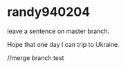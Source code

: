 # randy940204

leave a sentence on master branch.


Hope that one day I can trip to Ukraine.

//merge branch test
